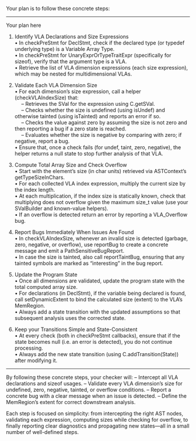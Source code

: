 Your plan is to follow these concrete steps:

------------------------------------------------------------
Your plan here

1. Identify VLA Declarations and Size Expressions  
   • In checkPreStmt for DeclStmt, check if the declared type (or typedef underlying type) is a Variable Array Type.  
   • In checkPreStmt for UnaryExprOrTypeTraitExpr (specifically for sizeof), verify that the argument type is a VLA.  
   • Retrieve the list of VLA dimension expressions (each size expression), which may be nested for multidimensional VLAs.

2. Validate Each VLA Dimension Size  
   • For each dimension’s size expression, call a helper (checkVLAIndexSize) that:  
   – Retrieves the SVal for the expression using C.getSVal.  
   – Checks whether the size is undefined (using isUndef) and otherwise tainted (using isTainted) and reports an error if so.  
   – Checks the value against zero by assuming the size is not zero and then reporting a bug if a zero state is reached.  
   – Evaluates whether the size is negative by comparing with zero; if negative, report a bug.  
   • Ensure that, once a check fails (for undef, taint, zero, negative), the helper returns a null state to stop further analysis of that VLA.

3. Compute Total Array Size and Check Overflow  
   • Start with the element’s size (in char units) retrieved via ASTContext’s getTypeSizeInChars.  
   • For each collected VLA index expression, multiply the current size by the index length.  
   • At each multiplication, if the index size is statically known, check that multiplying does not overflow given the maximum size_t value (use your SValBuilder and known-value helpers).  
   • If an overflow is detected return an error by reporting a VLA_Overflow bug.

4. Report Bugs Immediately When Issues Are Found  
   • In checkVLAIndexSize, whenever an invalid size is detected (garbage, zero, negative, or overflow), use reportBug to create a concrete message and emit a PathSensitiveBugReport.  
   • In case the size is tainted, also call reportTaintBug, ensuring that any tainted symbols are marked as “interesting” in the bug report.

5. Update the Program State  
   • Once all dimensions are validated, update the program state with the total computed array size.  
   • For declarations (in DeclStmt), if the variable being declared is found, call setDynamicExtent to bind the calculated size (extent) to the VLA’s MemRegion.  
   • Always add a state transition with the updated assumptions so that subsequent analysis uses the corrected state.

6. Keep your Transitions Simple and State-Consistent  
   • At every check (both in checkPreStmt callbacks), ensure that if the state becomes null (i.e. an error is detected), you do not continue processing.  
   • Always add the new state transition (using C.addTransition(State)) after modifying it.

------------------------------------------------------------
By following these concrete steps, your checker will:
– Intercept all VLA declarations and sizeof usages.
– Validate every VLA dimension’s size for undefined, zero, negative, tainted, or overflow conditions.
– Report a concrete bug with a clear message when an issue is detected.
– Define the MemRegion’s extent for correct downstream analysis.

Each step is focused on simplicity: from intercepting the right AST nodes, validating each expression, computing sizes while checking for overflow, to finally reporting clear diagnostics and propagating new states—all in a small number of well-defined steps.